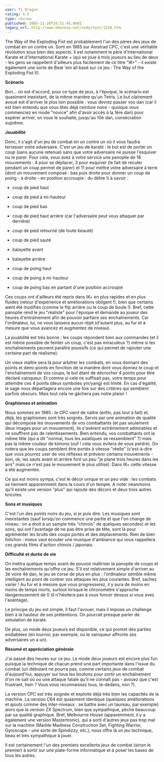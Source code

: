 ```yaml
---
user: Ti Dragon
rating: 4.5
type: review
published: 2005-11-20T16:51:45.000Z
legacy_url: http://www.emunova.net/veda/test/1216.htm
---
```

The Way of the Exploding Fist est probablement l'un des pères des jeux de combat en un contre un. Sorti en 1985 sur Amstrad CPC, c'est une véritable révolution sous bien des aspects. Il est notamment le père d'International Karate et d'International Karate + (qui se joue à trois joueurs au lieu de deux - les gens se rappellent d'ailleurs plus facilement de ce titre "IK+" - il existe également une sorte de Beat 'em all basé sur ce jeu : The Way of the Exploding Fist II).  

  

  

**Scénario**  

  

Bon... on est d'accord, pour ce type de jeux, à l'époque, le scénario est quasiment inexistant, de la même manière qu'un Tetris. Le but clairement avoué est d'arriver le plus loin possible : vous devrez passer vos dan (car il est bien entendu que vous êtes déjà ceinture noire - quoique vous commenciez en mode "novice" afin d'avoir accès à la 1ère dan) pour espérer arriver, on vous le souhaite, jusqu'au 10è dan, consécration suprême.  

  

  

**Jouabilité**  

  

Donc, il s'agit d'un jeu de combat en un contre un où il vous faudra terrasser votre adversaire. C'est un jeu de karaté : le but est de porter un coup (sans aucune retenue) sans que votre adversaire ne puisse l'esquiver ou le parer. Pour cela, vous avez à votre service une panoplie de 18 mouvements : 4 pour se déplacer, 3 pour esquiver (le fait de reculer pendant un coup permet de parer) et 11 pour mettre votre adversaire à terre (dont un mouvement composé : bas puis droite pour donner un coup de poing - à droite - en position accroupie : du délire !) à savoir :  

- coup de pied haut  

- coup de pied à mi-hauteur  

- coup de pied bas  

- coup de pied haut arrière (car l'adversaire peut vous attaquer par derrière)  

- coup de pied retourné (de toute beauté)  

- coup de pied sauté  

- balayette avant  

- balayette arrière  

- coup de poing haut  

- coup de poing à mi-hauteur  

- coup de poing bas en partant d'une position accroupie  

  

Ces coups ont d'ailleurs été repris dans IK+ en plus rapides et en plus fluides (retour d'expérience et améliorations obligent !), bien que certains aient été modifiés (comme le flip arrière ou le coup de boule !). Bref, cette panoplie rend le jeu "réaliste" pour l'époque et demande au joueur des heures d'entraînement afin de pouvoir parfaire ses enchaînements. Car l'ordinateur, lui, ne vous laissera aucun répit (d'autant plus, au fur et à mesure que vous avancez et augmentez de niveau).  

  

La jouabilité est très bonne : les coups répondent bien aux commandes (et il est même possible de feinter un coup, c'est pas miraculeux ?) même si les enchaînements peuvent paraître poussifs (ce qui permet de rajouter une certaine part de réalisme).  

  

Un vieux maître sera là pour arbitrer les combats, en vous donnant des points et demi-points en fonction de la manière dont vous donnez le coup et l'enchaînement de vos coups, le but étant de décrocher 4 points pour être déclaré vainqueur. Et comme si cela ne suffisait pas, votre temps pour atteindre ces 4 points (deux symboles yin/yang) est limité. En cas d'égalité, le sage vous départagera encore une fois sur des critères qui semblent parfois obscurs. Mais tout cela ne gâchera pas notre plaisir !  

  

  

**Graphismes et animation**  

  

Nous sommes en 1985 : le CPC vient de naître (enfin, pas tout à fait) et, déjà, les graphismes sont très soignés. Servis par une animation de qualité qui décompose les mouvements de vos combattants (et pas seulement deux images pour un mouvement), ils s'avèrent extrêmement admirables et ne souffrent pas de ralentissements. Bien entendu, vos combattants ont la même tête (qui a dit "normal, tous les asiatiques se ressemblent" ?) mais pas la même couleur de kimono (ouf ! cela vous évitera de vous perdre). On notera que les coups semblent être portés à vitesse "réelle" (c'est-à-dire que vous pourrez user de vos réflexes et prévenir certains mouvements - bon, ok, les sauts avant et arrière font un peu "je plane trois heures dans les airs" mais ce n'est pas le mouvement le plus utilisé). Dans IK+ cette vitesse a été augmentée.  

  

Ce qui est moins sympa, c'est le décor unique et un peu vide : les combats se tiennent apparemment dans la cours d'un temple. A noter néanmoins qu'il existe une version "plus" qui rajoute des décors et deux trois autres bricoles.  

  

  

**Sons et musiques**  

  

C'est l'un des points noirs du jeu, si je puis dire. Les musiques sont inexistantes (sauf lorsqu'on commence une partie et que l'on change de niveau : on a droit à un sample très "chinois" de quelques secondes) et les sons, qui ont l'avantage de ne pas être prise de tête, sont là pour agrémenter les bruits des coups portés et des déplacements. Rien de bien folichon : mieux vaut écouter une musique d'ambiance qui vous rappellera ces grands films d'action chinois / japonais.  

  

  

**Difficulté et durée de vie**  

  

On mettra quelque temps avant de pouvoir maîtriser la panoplie de coups et les enchaînements qu'offre ce jeu. S'il est relativement simple d'arriver au 3è voire 4è dan, le jeu se corse de plus en plus : l'ordinateur semble même intelligent au point de contrer vos attaques les plus courantes. Bref, sachez varier ! Au fur et à mesure que vous progresserez, il y aura de moins en moins de temps morts, surtout lorsque le chronomètre s'approche dangereusement de 0 (il n'hésitera pas à vous foncer dessus si vous avez l'avantage).  

  

Le principe du jeu est simple, il faut l'avouer, mais il impose un challenge bien à la hauteur de ses prétentions. On pourrait presque parler de simulation de karaté.  

  

De plus, un mode deux joueurs est disponible, ce qui promet des parties endiablées (en tournoi, par exemple, ou le vainqueur affronte ses adversaires un a un).  

  

  

**Résumé et appréciation générale**  

  

J'ai passé des heures sur ce jeu. Le mode deux joueurs est encore plus fun puisque la technique de chacun prend une part importante dans l'issue du combat (un débutant ne pourra pas, comme certains jeux de combat d'aujourd'hui, appuyer sur tous les boutons pour sortir un enchaînement d'on ne sait où ou une attaque fatale qu'il ne connaît pas - avouez que c'est frustrant, hein ? Vous vous reconnaissez tous, là-dedans, non ?).  

  

La version CPC est très soignée et exploite déjà très bien les capacités de la machine. La version C64 est quasiment identique (quelques améliorations et ajouts comme des inter-niveaux : se battre avec un taureau, par exemple) alors que la version ZX Spectrum, bien que sympathique, pêche beaucoup par sa qualité graphique. Bref, Melbourne House (apparemment, il y a également une version Mastertronic), qui a sorti d'autres jeux pas trop mal sur la machine (Marble Madness Construction Set, Fighting Warrior, Gyroscope - une sorte de Spindizzy, etc.), nous offre là un jeu technique, beau et très sympathique à jouer.  

  

Il est certainement l'un des premiers excellents jeux de combat (sinon le premier) à sortir sur une plate-forme informatique et à poser les bases de tous les autres.